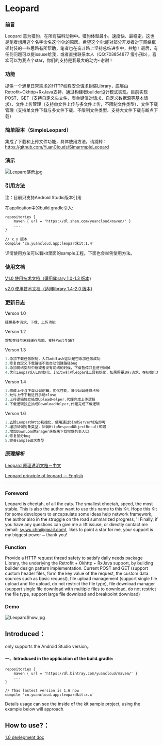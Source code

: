 # Leopard

### 前言
Leopard 意为猎豹，在所有猫科动物中。猎豹体型最小，速度快、最稳定。这也是笔者想用这个名字命名这个Kit的原因。希望这个Kit能对部分开发者对于网络框架封装的一些思路有所帮助，笔者也在奋斗路上坚持总结进步中，共勉！最后，有任何问题可以提issuse给我，或者直接联系本人（QQ:708854877 傻小孩b），喜欢可以为我点个star，你们的支持是我最大的动力~谢谢！

### 功能
提供一个满足日常需求的HTTP线程安全请求封装Library，底层由Retrofit+Okhttp+RxJava支持，通过构建者builder设计模式实现。目前实现POST、GET（支持自定义头文件、表单键值对请求、自定义数据源等基本请求）、文件上传管理（支持单文件上传与多文件上传，不限制文件类型）、文件下载管理（支持单文件下载与多文件下载、不限制文件类型、支持大文件下载与断点下载）

### 简单版本（SimpleLeopard）
集成了下载和上传文件功能，具体使用方法，请跳转：https://github.com/YuanClouds/SimarrmpleLeopard

### 演示

![Leopard演示.jpg](http://upload-images.jianshu.io/upload_images/2516602-e7f52082af597001.jpg?imageMogr2/auto-orient/strip%7CimageView2/2/w/1240)

### 引用方法
注：目前只支持Android Studio版本引用

在application中的build.gradle引入:
`````
repositories {
    maven { url = 'https://dl.shen.com/yuancloud/maven/' }
    ...
}

// x.x 版本
compile 'cn.yuancloud.app:leopardkit:1.4'
`````

详情使用方法可以看kit里面的sample工程，下面也会举例使用方法。

### 使用文档
[V1.0 使用技术文档（适用library 1.0-1.3 版本)](https://github.com/YuanClouds/Leopard/blob/master/README_1.0.md)

[v2.0 使用技术文档（适用library 1.4-2.0 版本)](https://github.com/YuanClouds/Leopard/blob/master/README_2.0.md)


### 更新日志
Verson 1.0
``` java
提供基本请求、下载、上传功能
```

Verson 1.2
``` java
增加在线与离线缓存功能，支持Post与GET
```

Verson 1.3
``` java
1.添加下载任务限制，入口addtask返回是否添加任务成功
2.修复自定义下载路径不能自动创建路径bug
3.添加网络突然中断或者没有网络的时候，下载暂停并且进行回掉
4.优化Leopard入口初始化，init只针对leopard工具初始化，如果需要进行请求，在初始化后调用bindServer进行绑定主机域名
```

Verson 1.4
``` java
1.修改上传与下载回调逻辑，优化性能，减少回调造成卡顿
2.允许上传下载进行手动close
3.上传逻辑独立抽成UploadHelper,代理完成上传逻辑
4.下载逻辑独立抽成DownloadHelper,代理完成下载逻辑
```

Verson 1.6
``` java
1.去除LeopardHttp初始化，使用通过bindServer域名即可
2.增加回调对象类型，回调HttpRespondObjectResult即可
3.增加DownLoadManager获取未下载完成列表入口
4.修复部分bug
5.完善sample请求类型
```

### 原理解析

[Leopard 原理说明文档－中文](https://github.com/YuanClouds/Leopard/blob/master/README_chn.md)

[Leopard principle of leopard － English](https://github.com/YuanClouds/Leopard/blob/master/README_eng.md)

------------------------------------------------------------------------------

### Foreword
Leopard is cheetah, of all the cats. The smallest cheetah, speed, the most stable. This is also the author want to use this name to this Kit. Hope this Kit for some developers to encapsulate some ideas help network framework, the author also in the struggle on the road summarized progress, '! Finally, if you have any questions can give me a lift issuse, or directly contact me (email: sy.wu.chn@gmail.com), likes to point a star for me, your support is my biggest power ~ thank you!

### Function
Provide a HTTP request thread safety to satisfy daily needs package Library, the underlying the Retrofit + Okhttp + RxJava support, by building builder design pattern implementation. Current POST and GET (support custom header files, form the key value of the request, the custom data sources such as basic request), file upload management (support single file upload and file upload, do not restrict the file type), file download manager (support single file download with multiple files to download, do not restrict the file type, support large file download and breakpoint download)
### Demo

![LeopardShow.jpg](http://upload-images.jianshu.io/upload_images/2516602-e7f52082af597001.jpg?imageMogr2/auto-orient/strip%7CimageView2/2/w/1240)

## Introduced：
only supports the Android Studio version。

#### 一、Introduced in the application of the build.gradle:
````
repositories {
    maven { url = 'https://dl.bintray.com/yuancloud/maven/' }
    ...
}

// Thas lastest version is 1.6 now
compile 'cn.yuancloud.app:leopardkit:x.x'
````
Details usage can see the inside of the kit sample project, using the example below will approach.

## How to use?：
[1.0 devlepment doc](https://github.com/YuanClouds/Leopard/blob/master/README_chn.md)

